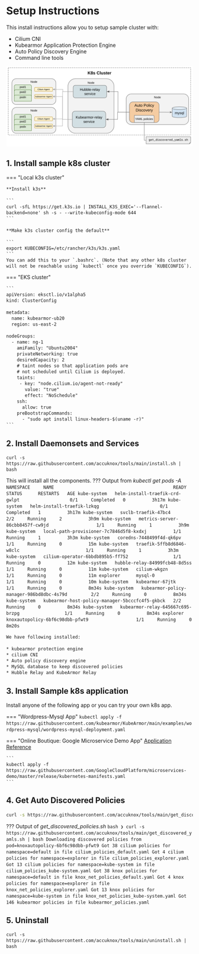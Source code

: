 # Setup Instructions

This install instructions allow you to setup sample cluster with:

* Cilium CNI
* Kubearmor Application Protection Engine
* Auto Policy Discovery Engine
* Command line tools

![Alt Text](../assets/images/k8s-auto-disco.png "topology")

## 1. Install sample k8s cluster

=== "Local k3s cluster"
	
    **Install k3s**
		
	```
	curl -sfL https://get.k3s.io | INSTALL_K3S_EXEC='--flannel-backend=none' sh -s - --write-kubeconfig-mode 644
	```
		
	**Make k3s cluster config the default**
	
	```
	export KUBECONFIG=/etc/rancher/k3s/k3s.yaml
	```
	You can add this to your `.bashrc`. (Note that any other k8s cluster will not be reachable using `kubectl` once you override `KUBECONFIG`).

=== "EKS cluster"

	```
	apiVersion: eksctl.io/v1alpha5
	kind: ClusterConfig

	metadata:
	  name: kubearmor-ub20
	  region: us-east-2

	nodeGroups:
	  - name: ng-1
        amiFamily: "Ubuntu2004"
        privateNetworking: true
        desiredCapacity: 2
        # taint nodes so that application pods are
        # not scheduled until Cilium is deployed.
	    taints:
	     - key: "node.cilium.io/agent-not-ready"
           value: "true"
           effect: "NoSchedule"
        ssh:
          allow: true
        preBootstrapCommands:
          - "sudo apt install linux-headers-$(uname -r)"
	```

## 2. Install Daemonsets and Services

```
curl -s https://raw.githubusercontent.com/accuknox/tools/main/install.sh | bash
```
This will install all the components. 
??? Output from _kubectl get pods -A_
	```
	NAMESPACE     NAME                                             READY   STATUS      RESTARTS   AGE
	kube-system   helm-install-traefik-crd-gwlpt                   0/1     Completed   0          3h17m
	kube-system   helm-install-traefik-lzkqg                       0/1     Completed   1          3h17m
	kube-system   svclb-traefik-47bc4                              2/2     Running     2          3h9m
	kube-system   metrics-server-86cbb8457f-cw9jd                  1/1     Running     1          3h9m
	kube-system   local-path-provisioner-7c7846d5f8-kxdxj          1/1     Running     1          3h3m
	kube-system   coredns-7448499f4d-qk6pv                         1/1     Running     0          15m
	kube-system   traefik-5ffb8d6846-w8clc                         1/1     Running     1          3h3m
	kube-system   cilium-operator-6bbdb895b5-ff752                 1/1     Running     0          12m
	kube-system   hubble-relay-84999fcb48-8d5ss                    1/1     Running     0          11m
	kube-system   cilium-wkgzn                                     1/1     Running     0          11m
	explorer      mysql-0                                          1/1     Running     0          10m
	kube-system   kubearmor-67jtk                                  1/1     Running     0          8m34s
	kube-system   kubearmor-policy-manager-986bd8dbc-4s79d         2/2     Running     0          8m34s
	kube-system   kubearmor-host-policy-manager-5bcccfc4f5-gkbck   2/2     Running     0          8m34s
	kube-system   kubearmor-relay-645667c695-brzpg                 1/1     Running     0          8m34s
	explorer      knoxautopolicy-6bf6c98dbb-pfwt9                  1/1     Running     0          8m20s
	```
	
	We have following installed:

	* kubearmor protection engine
	* cilium CNI
	* Auto policy discovery engine
	* MySQL database to keep discovered policies
	* Hubble Relay and KubeArmor Relay

## 3. Install Sample k8s application

Install anyone of the following app or you can try your own k8s app.

=== "Wordpress-Mysql App"
	```
	kubectl apply -f https://raw.githubusercontent.com/kubearmor/KubeArmor/main/examples/wordpress-mysql/wordpress-mysql-deployment.yaml
	```

=== "Online Boutique: Google Microservice Demo App"
	[Application Reference](https://github.com/GoogleCloudPlatform/microservices-demo)
	
	```
	kubectl apply -f https://raw.githubusercontent.com/GoogleCloudPlatform/microservices-demo/master/release/kubernetes-manifests.yaml
	```

## 4. Get Auto Discovered Policies

```bash
curl -s https://raw.githubusercontent.com/accuknox/tools/main/get_discovered_yamls.sh | bash
```

??? Output of _get_discovered_policies.sh_
	```bash
	❯ curl -s https://raw.githubusercontent.com/accuknox/tools/main/get_discovered_yamls.sh | bash
	Downloading discovered policies from pod=knoxautopolicy-6bf6c98dbb-pfwt9
	Got 38 cilium policies for namespace=default in file cilium_policies_default.yaml
	Got 4 cilium policies for namespace=explorer in file cilium_policies_explorer.yaml
	Got 13 cilium policies for namespace=kube-system in file cilium_policies_kube-system.yaml
	Got 38 knox policies for namespace=default in file knox_net_policies_default.yaml
	Got 4 knox policies for namespace=explorer in file knox_net_policies_explorer.yaml
	Got 13 knox policies for namespace=kube-system in file knox_net_policies_kube-system.yaml
	Got 146 kubearmor policies in file kubearmor_policies.yaml
	```

## 5. Uninstall

```
curl -s https://raw.githubusercontent.com/accuknox/tools/main/uninstall.sh | bash
```

